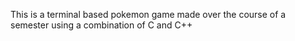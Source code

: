 This is a terminal based pokemon game made over the course of a semester using a combination of C and C++
